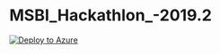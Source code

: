 # MSBI_Hackathlon_-2019.2

[![Deploy to Azure](https://azuredeploy.net/deploybutton.svg)](https://azuredeploy.net/?repository=https://github.com/BMeyn/MSBI_Hackathlon_-2019.2)



